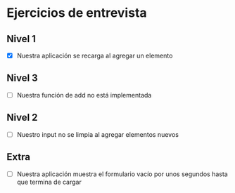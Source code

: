 # Ejercicios de entrevista

## Nivel 1
- [x] Nuestra aplicación se recarga al agregar un elemento

## Nivel 3
- [ ] Nuestra función de add no está implementada

## Nivel 2
- [ ] Nuestro input no se limpia al agregar elementos nuevos

## Extra
- [ ] Nuestra aplicación muestra el formulario vacío por unos segundos hasta que termina de cargar
